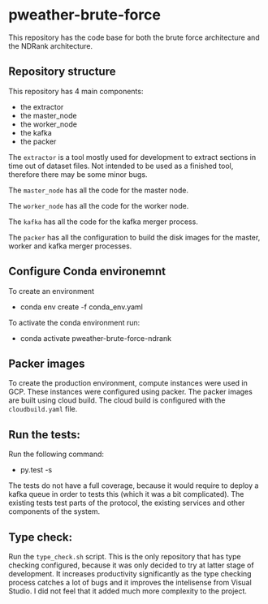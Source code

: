 # pweather-brute-force

This repository has the code base for both the brute force architecture and the NDRank architecture.

## Repository structure
This repository has 4 main components:
- the extractor
- the master_node
- the worker_node
- the kafka
- the packer

The ```extractor``` is a tool mostly used for development to extract sections in time out of dataset files. Not intended to be used as a finished tool, therefore there may be some minor bugs.

The ```master_node``` has all the code for the master node.

The ```worker_node``` has all the code for the worker node.

The ```kafka``` has all the code for the kafka merger process.

The ```packer``` has all the configuration to build the disk images for the master, worker and kafka merger processes.

## Configure Conda environemnt
To create an environment
- conda env create -f conda_env.yaml 

To activate the conda environment run:
- conda activate pweather-brute-force-ndrank

## Packer images
To create the production environment, compute instances were used in GCP.
These instances were configured using packer. The packer images are built 
using cloud build. The cloud build is configured with the ```cloudbuild.yaml``` 
file.

## Run the tests:
Run the following command:
- py.test -s

The tests do not have a full coverage, because it would require to deploy a kafka queue in order to tests this (which it was a bit complicated). The existing tests test parts of the protocol, the existing services and other components of the system.

## Type check:
Run the ```type_check.sh``` script. This is the only repository that has type checking configured, because it was only decided to try at latter stage of development. It increases productivity significantly as the type checking process catches a lot of bugs and it improves the intelisense from Visual Studio. I did not feel that it added much more complexity to the project.